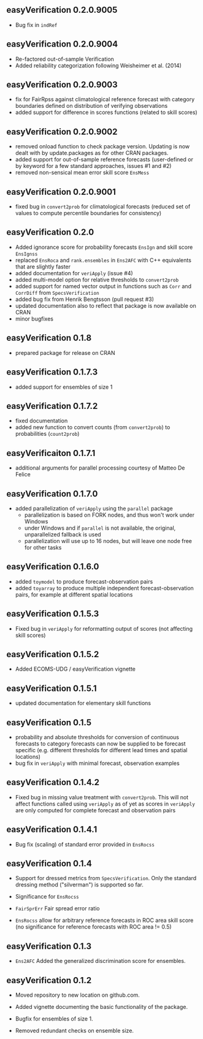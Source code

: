 ## easyVerification 0.2.0.9005

* Bug fix in `indRef`

## easyVerification 0.2.0.9004

* Re-factored out-of-sample Verification
* Added reliability categorization following Weisheimer et al. (2014)

## easyVerification 0.2.0.9003

* fix for FairRpss against climatological reference forecast with category boundaries defined on distribution of verifying observations
* added support for difference in scores functions (related to skill scores)

## easyVerification 0.2.0.9002

* removed onload function to check package version. Updating is now dealt with by update.packages as for other CRAN packages.
* added support for out-of-sample reference forecasts (user-defined or by keyword for a few standard approaches, issues #1 and #2)
* removed non-sensical mean error skill score `EnsMess`

## easyVerification 0.2.0.9001

* fixed bug in `convert2prob` for climatological forecasts (reduced set of values to compute percentile boundaries for consistency)

## easyVerification 0.2.0

* Added ignorance score for probability forecasts `EnsIgn` and skill score `EnsIgnss`
* replaced `EnsRoca` and `rank.ensembles` in `Ens2AFC` with C++ equivalents that are slightly faster
* added documentation for `veriApply` (issue #4)
* added multi-model option for relative thresholds to `convert2prob`
* added support for named vector output in functions such as `Corr` and `CorrDiff` from `SpecsVerification`
* added bug fix from Henrik Bengtsson (pull request #3)
* updated documentation also to reflect that package is now available on CRAN
* minor bugfixes

## easyVerification 0.1.8

* prepared package for release on CRAN

## easyVerification 0.1.7.3

* added support for ensembles of size 1

## easyVerification 0.1.7.2

* fixed documentation
* added new function to convert counts (from `convert2prob`) to probabilities (`count2prob`)

## easyVerificaiton 0.1.7.1

* additional arguments for parallel processing courtesy of Matteo De Felice

## easyVerification 0.1.7.0

* added parallelization of `veriApply` using the `parallel` package
  * parallelization is based on FORK nodes, and thus won't work under Windows
  * under Windows and if `parallel` is not available, the original, unparallelized fallback is used
  * parallelization will use up to 16 nodes, but will leave one node free for other tasks

## easyVerification 0.1.6.0

* added `toymodel` to produce forecast-observation pairs
* added `toyarray` to produce multiple independent forecast-observation pairs, for example at different spatial locations

## easyVerification 0.1.5.3

* Fixed bug in `veriApply` for reformatting output of scores (not affecting skill scores)

## easyVerification 0.1.5.2

* Added ECOMS-UDG / easyVerification vignette

## easyVerification 0.1.5.1

* updated documentation for elementary skill functions

## easyVerification 0.1.5

* probability and absolute thresholds for conversion of continuous forecasts to category forecasts can now be supplied to be forecast specific (e.g. different thresholds for different lead times and spatial locations)
* bug fix in `veriApply` with minimal forecast, observation examples

## easyVerification 0.1.4.2

* Fixed bug in missing value treatment with `convert2prob`. This will not affect functions called using `veriApply` as of yet as scores in `veriApply` are only computed for complete forecast and observation pairs

## easyVerification 0.1.4.1

* Bug fix (scaling) of standard error provided in `EnsRocss`

## easyVerification 0.1.4

* Support for dressed metrics from `SpecsVerification`. Only the standard dressing method ("silverman") is supported so far.

* Significance for `EnsRocss`

* `FairSprErr` Fair spread error ratio

* `EnsRocss` allow for arbitrary reference forecasts in ROC area skill score (no significance for reference forecasts with ROC area != 0.5)

## easyVerification 0.1.3

* `Ens2AFC` Added the generalized discrimination score for ensembles.

## easyVerification 0.1.2

* Moved repository to new location on github.com.

* Added vignette documenting the basic functionality of the package.

* Bugfix for ensembles of size 1.

* Removed redundant checks on ensemble size.
